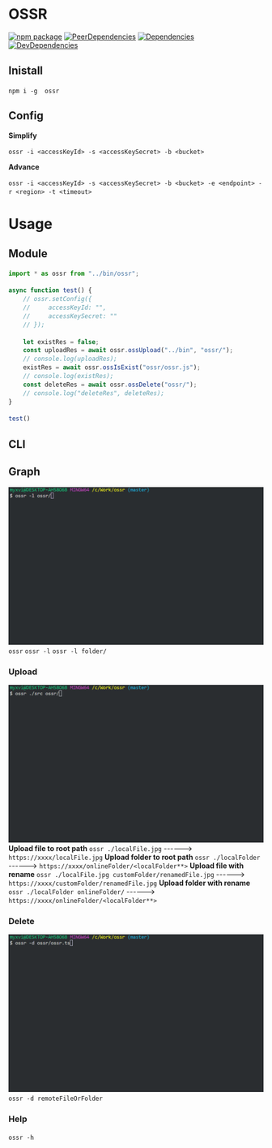 # OSSR
[![npm package](https://img.shields.io/npm/v/ossr.svg?style=flat-square)](https://www.npmjs.org/package/ossr)
[![PeerDependencies](https://img.shields.io/david/peer/myxvisual/ossr.svg?style=flat-square)](https://david-dm.org/myxvisual/ossr#info=peerDependencies&view=list)
[![Dependencies](https://img.shields.io/david/myxvisual/ossr.svg?style=flat-square)](https://david-dm.org/myxvisual/ossr)
[![DevDependencies](https://img.shields.io/david/dev/myxvisual/ossr.svg?style=flat-square)](https://david-dm.org/myxvisual/react-uwp#info=devDependencies&view=list)
## Inistall
`npm i -g  ossr`

## Config

**Simplify**

`ossr -i <accessKeyId> -s <accessKeySecret> -b <bucket>`

**Advance**

`ossr -i <accessKeyId> -s <accessKeySecret> -b <bucket> -e <endpoint> -r <region> -t <timeout>`

# Usage
## Module
``` js
import * as ossr from "../bin/ossr";

async function test() {
    // ossr.setConfig({
    //     accessKeyId: "",
    //     accessKeySecret: ""
    // });

    let existRes = false;
    const uploadRes = await ossr.ossUpload("../bin", "ossr/");
    // console.log(uploadRes);
    existRes = await ossr.ossIsExist("ossr/ossr.js");
    // console.log(existRes);
    const deleteRes = await ossr.ossDelete("ossr/");
    // console.log("deleteRes", deleteRes);
}

test()

```

## CLI
## Graph
![list](https://raw.githubusercontent.com/myxvisual/ossr/master/images/list.gif)
`ossr`
`ossr -l`
`ossr -l folder/`

### Upload
![upload](https://raw.githubusercontent.com/myxvisual/ossr/master/images/upload.gif)
**Upload file to root path**
`ossr ./localFile.jpg` ------> `https://xxxx/localFile.jpg`
**Upload folder to root path**
`ossr ./localFolder` ------> `https://xxxx/onlineFolder/<localFolder**>`
**Upload file with rename**
`ossr ./localFile.jpg customFolder/renamedFile.jpg` ------> `https://xxxx/customFolder/renamedFile.jpg`
**Upload folder with rename**
`ossr ./localFolder onlineFolder/` ------> `https://xxxx/onlineFolder/<localFolder**>`

### Delete
![delete](https://raw.githubusercontent.com/myxvisual/ossr/master/images/delete.gif)
`ossr -d remoteFileOrFolder`

### Help
`ossr -h`
